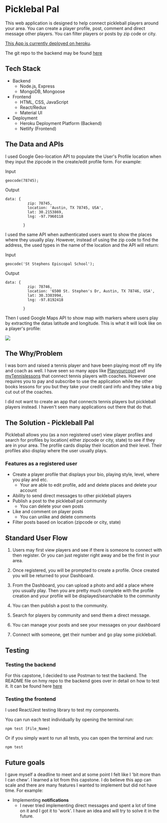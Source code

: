 # Picklebal Pal

This web application is designed to help connect pickleball players around your area. You can create a player profile, post, comment and direct message other players. You can filter players or posts by zip code or city.

[This App is currently deployed on heroku](https://dreamy-heisenberg-115bc0.netlify.app).

The git repo to the backend may be found [here](https://github.com/deivit24/pickleball_pal_backend)

## Tech Stack

- Backend
  - Node.js, Express
  - MongoDB, Mongoose
- Frontend
  - HTML, CSS, JavaScript
  - React/Redux
  - Material UI
- Deployment
  - Heroku Deployment Platform (Backend)
  - Netlify (Frontend)

## The Data and APIs

I used Google Geo-location API to populate the User's Profile location when they input the zipcode in the create/edit profile form. For example:

Input

    geocode(78745);

Output

    data: {
    		  zip: 78745,
    		  location: 'Austin, TX 78745, USA',
    		  lat: 30.2153869,
    		  lng: -97.7960118

    		}

I used the same API when authenticated users want to show the places where they usually play. However, instead of using the zip code to find the address, the used types in the name of the location and the API will return:

Input

    geocode('St Stephens Episcopal School');

Output

    data: {
    		  zip: 78746,
    		  location: '6500 St. Stephen's Dr, Austin, TX 78746, USA',
    		  lat: 30.3303994,
    		  lng: -97.8192418

    		}

Then I used Google Maps API to show map with markers where users play by extracting the datas latitude and longitude. This is what it will look like on a player's profile:

![](https://res.cloudinary.com/dptksyqdf/image/upload/v1601216408/qpqexwtuiamjxquyjs8x.png)

## The Why/Problem

I was born and raised a tennis player and have been playing most off my life and coach as well. I have seen so many apps like [Playyourcourt](https://www.playyourcourt.com/) and [myTennislessons](https://mytennislessons.com/) that connect tennis players with coaches. However one requires you to pay and subscribe to use the application while the other books lessons for you but they take your credit card info and they take a big cut out of the coaches.

I did not want to create an app that connects tennis players but pickleball players instead. I haven't seen many applications out there that do that.

## The Solution - Pickleball Pal

Pickleball allows you (as a non registered user) view player profiles and search for profiles by location( either zipcode or city, state) to see if they are in your area. The profile cards display their location and their level. Their profiles also display where the user usually plays.

### Features as a registered user

- Create a player profile that displays your bio, playing style, level, where you play and etc.
  - Your are able to edit profile, add and delete places and delete your account
- Ability to send direct messages to other pickleball players
- Publish a post to the pickleball pal community
  - You can delete your own posts
- Like and comment on player posts
  - You can unlike and delete comments
- Filter posts based on location (zipcode or city, state)

## Standard User Flow

1.  Users may first view players and see if there is someone to connect with then register. Or you can just register right away and be the first in your area.

2.  Once registered, you will be prompted to create a profile. Once created you will be returned to your Dashboard.

3.  From the Dashboard, you can upload a photo and add a place where you usually play. Then you are pretty much complete with the profile creation and your profile will be displayed/searchable to the community

4.  You can then publish a post to the community.
5.  Search for players by community and send them a direct message.

6.  You can manage your posts and see your messages on your dashboard

7.  Connect with someone, get their number and go play some pickleball.

## Testing

### Testing the backend

For this capstone, I decided to use Postman to test the backend. The README file on hmy repo to the backend goes over in detail on how to test it. It can be found here [here](https://github.com/deivit24/pickleball_pal_backend)

### Testing the frontend

I used React/Jest testing library to test my components.

You can run each test individually by opening the terminal run: 

    npm test [File_Name] 

Or if you simply want to run all tests, you can open the terminal and run:

    npm test

## Future goals

I gave myself a deadline to meet and at some point I felt like I 'bit more than I can chew'. I learned a lot from this capstone. I do believe this app can scale and there are many features I wanted to implement but did not have time. For example:

- Implementing **notifications**
  - I never tried implementing direct messages and spent a lot of time on it and I got it to 'work'. I have an idea and will try to solve it in the future.
